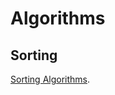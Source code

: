 # Algorithms

## Sorting

[Sorting Algorithms](https://www.geeksforgeeks.org/sorting-algorithms/?ref=lbp).
